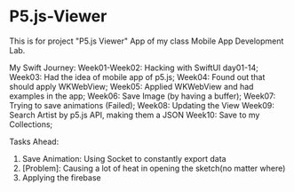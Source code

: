 # P5.js-Viewer
This is for project "P5.js Viewer" App of my class Mobile App Development Lab.

My Swift Journey:
Week01-Week02: Hacking with SwiftUI day01-14;
Week03: Had the idea of mobile app of p5.js;
Week04: Found out that should apply WKWebView;
Week05: Applied WKWebView and had examples in the app;
Week06: Save Image (by having a buffer);
Week07: Trying to save animations (Failed);
Week08: Updating the View
Week09: Search Artist by p5.js API, making them a JSON
Week10: Save to my Collections;

Tasks Ahead:
1. Save Animation: Using Socket to constantly export data
2. [Problem]: Causing a lot of heat in opening the sketch(no matter where)
3. Applying the firebase
   
